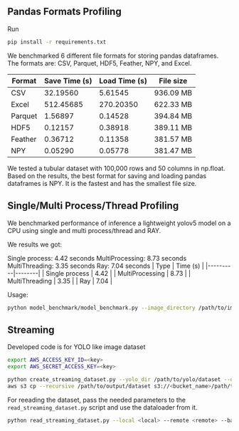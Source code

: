 ## Pandas Formats Profiling


Run
```bash
pip install -r requirements.txt
```

We benchmarked 6 different file formats for storing pandas dataframes. The formats are: CSV, Parquet, HDF5, Feather, NPY, and Excel.


| Format   | Save Time (s) | Load Time (s) | File size |
|----------|---------------|---------------|-----------|
| CSV      | 32.19560      | 5.61545       | 936.09 MB |
| Excel    | 512.45685     | 270.20350     | 622.33 MB |
| Parquet  | 1.56897       | 0.14528       | 394.84 MB |
| HDF5     | 0.12157       | 0.38918       | 389.11 MB |
| Feather  | 0.36712       | 0.11358       | 381.57 MB |
| NPY      | 0.05290       | 0.05778       | 381.47 MB |


We tested a tubular dataset with 100,000 rows and 50 columns in np.float. 
Based on the results, the best format for saving and loading pandas dataframes is NPY. It is the fastest and has the smallest file size.


## Single/Multi Process/Thread Profiling

We benchmarked performance of inference a lightweight yolov5 model on a CPU using single and multi process/thread and RAY.

We results we got:

Single process: 4.42 seconds
MultiProcessing: 8.73 seconds
MultiThreading: 3.35 seconds
Ray: 7.04 seconds
| Type   |  Time (s) |
|----------|--------|
| Single process  | 4.42 |
| MultiProcessing | 8.73 |
| MultiThreading  | 3.35  |
| Ray | 7.04 |


Usage:
```bash
python model_benchmark/model_benchmark.py --image_directory /path/to/images --batch_size <int>
```


## Streaming 
Developed code is for YOLO like image dataset

```bash
export AWS_ACCESS_KEY_ID=<key>
export AWS_SECRET_ACCESS_KEY=<key>

python create_streaming_dataset.py --yolo_dir /path/to/yolo/dataset --output_dir /path/to/output/dataset
aws s3 cp --recursive /path/to/output/dataset s3://<bucket_name>/path/to/output/dataset
```

For reeading the dataset, pass the needed parameters to the `read_streaming_dataset.py` script and use the dataloader from it.
    
```bash
python read_streaming_dataset.py --local <local> --remote <remote> --batch_size <int>
```